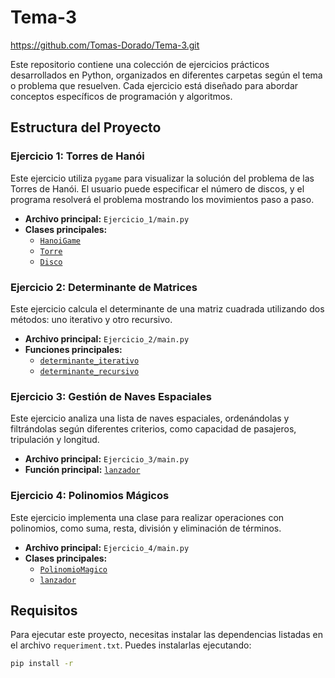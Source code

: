 # Tema-3
https://github.com/Tomas-Dorado/Tema-3.git

Este repositorio contiene una colección de ejercicios prácticos desarrollados en Python, organizados en diferentes carpetas según el tema o problema que resuelven. Cada ejercicio está diseñado para abordar conceptos específicos de programación y algoritmos.

## Estructura del Proyecto

### Ejercicio 1: Torres de Hanói
Este ejercicio utiliza `pygame` para visualizar la solución del problema de las Torres de Hanói. El usuario puede especificar el número de discos, y el programa resolverá el problema mostrando los movimientos paso a paso.

- **Archivo principal:** `Ejercicio_1/main.py`
- **Clases principales:** 
  - [`HanoiGame`](Ejercicio_1/Game.py)
  - [`Torre`](Ejercicio_1/Torre.py)
  - [`Disco`](Ejercicio_1/Nodo.py)

### Ejercicio 2: Determinante de Matrices
Este ejercicio calcula el determinante de una matriz cuadrada utilizando dos métodos: uno iterativo y otro recursivo.

- **Archivo principal:** `Ejercicio_2/main.py`
- **Funciones principales:**
  - [`determinante_iterativo`](Ejercicio_2/Iterativo.py)
  - [`determinante_recursivo`](Ejercicio_2/Recursivo.py)

### Ejercicio 3: Gestión de Naves Espaciales
Este ejercicio analiza una lista de naves espaciales, ordenándolas y filtrándolas según diferentes criterios, como capacidad de pasajeros, tripulación y longitud.

- **Archivo principal:** `Ejercicio_3/main.py`
- **Función principal:** [`lanzador`](Ejercicio_3/Lanzador.py)

### Ejercicio 4: Polinomios Mágicos
Este ejercicio implementa una clase para realizar operaciones con polinomios, como suma, resta, división y eliminación de términos.

- **Archivo principal:** `Ejercicio_4/main.py`
- **Clases principales:**
  - [`PolinomioMagico`](Ejercicio_4/Polinomio.py)
  - [`lanzador`](Ejercicio_4/Lanzador.py)

## Requisitos

Para ejecutar este proyecto, necesitas instalar las dependencias listadas en el archivo `requeriment.txt`. Puedes instalarlas ejecutando:

```bash
pip install -r
```

